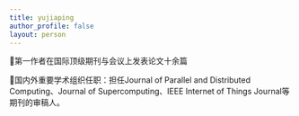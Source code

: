 ```yaml
---
title: yujiaping
author_profile: false
layout: person
---
```


📑第一作者在国际顶级期刊与会议上发表论文十余篇

🏫国内外重要学术组织任职：担任Journal of Parallel and Distributed Computing、Journal of Supercomputing、IEEE Internet of Things Journal等期刊的审稿人。
